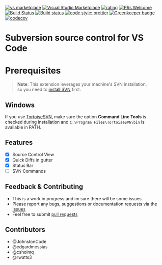 [![vs marketplace](https://img.shields.io/vscode-marketplace/v/johnstoncode.svn-scm.svg?label=vs%20marketplace)](https://marketplace.visualstudio.com/items?itemName=johnstoncode.svn-scm)
[![Visual Studio Marketplace](https://img.shields.io/vscode-marketplace/d/johnstoncode.svn-scm.svg)](https://marketplace.visualstudio.com/items?itemName=johnstoncode.svn-scm)
[![rating](https://img.shields.io/vscode-marketplace/r/johnstoncode.svn-scm.svg)](https://marketplace.visualstudio.com/items?itemName=johnstoncode.svn-scm)
[![PRs Welcome](https://img.shields.io/badge/PRs-welcome-brightgreen.svg?style=flat)](https://github.com/JohnstonCode/svn-scm/pulls)
[![Build Status](https://travis-ci.org/JohnstonCode/svn-scm.svg?branch=master)](https://travis-ci.org/JohnstonCode/svn-scm)
[![Build status](https://ci.appveyor.com/api/projects/status/uq1oi7l8tnntrr6e?svg=true)](https://ci.appveyor.com/project/JohnstonCode/svn-scm)
[![code style: prettier](https://img.shields.io/badge/code_style-prettier-ff69b4.svg?style=flat)](https://github.com/prettier/prettier)
[![Greenkeeper badge](https://badges.greenkeeper.io/JohnstonCode/svn-scm.svg)](https://greenkeeper.io/)
[![codecov](https://codecov.io/gh/JohnstonCode/svn-scm/branch/master/graph/badge.svg)](https://codecov.io/gh/JohnstonCode/svn-scm)

# Subversion source control for VS Code

# Prerequisites

> **Note**: This extension leverages your machine's SVN installation,\
> so you need to [install SVN](https://subversion.apache.org) first.

## Windows

If you use [TortoiseSVN](https://tortoisesvn.net/), make sure the option
**Command Line Tools** is checked during installation and
`C:\Program Files\TortoiseSVN\bin` is available in PATH.

## Features

* [x] Source Control View
* [x] Quick Diffs in gutter
* [x] Status Bar
* [ ] SVN Commands

## Feedback & Contributing

* This is a work in progress and im sure there will be some issues.
* Please report any bugs, suggestions or documentation requests via the
  [Issues](https://github.com/JohnstonCode/svn-scm/issues)
* Feel free to submit
  [pull requests](https://github.com/JohnstonCode/svn-scm/pulls)

## Contributors

* @JohnstonCode
* @edgardmessias
* @csholmq
* @rwatts3
